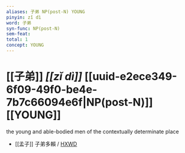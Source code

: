 ```yaml
---
aliases: 子弟 NP(post-N) YOUNG
pinyin: zǐ dì
word: 子弟
syn-func: NP(post-N)
sem-feat: 
total: 1
concept: YOUNG 
---
```

# [[子弟]] *[[zǐ dì]]*  [[uuid-e2ece349-6f09-49f0-be4e-7b7c66094e6f|NP(post-N)]] [[YOUNG]]
the young and able-bodied men of the contextually determinate place
 - [[孟子]] 子弟多賴 / [HXWD](https://hxwd.org/textview.html?location=KR1h0001_tls_011-30a.4)